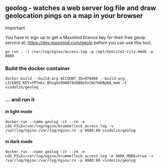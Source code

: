 ## geolog - watches a web server log file and draw geolocation pings on a map in your browser

> [!IMPORTANT]
> You have to sign up to get a Maxmind licence key for their free geoip service at: https://dev.maxmind.com/geoip before you can use this tool.


```
go run . -l /var/log/nginx/access.log -g /opt/GeoLite2-City.mmdb -p 8080
```

### Build the docker container

```
docker build --build-arg ACCOUNT_ID=976666 --build-arg LICENSE_KEY=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 -t vindolin/geolog .
```

### ... and run it

#### in light mode
```
docker run --name geolog -it --rm -e LOG_FILE=/var/log/nginx/brummellock_access.log -v /var/log/nginx:/var/log/nginx:ro -p 8080:80 vindolin/geolog
```

#### in dark mode
```
docker run --name geolog -it --rm -e LOG_FILE=/var/log/nginx/brummellock_access.log -e DARK_MODE=true -v /var/log/nginx:/var/log/nginx:ro -p 8080:80 vindolin/geolog
```
